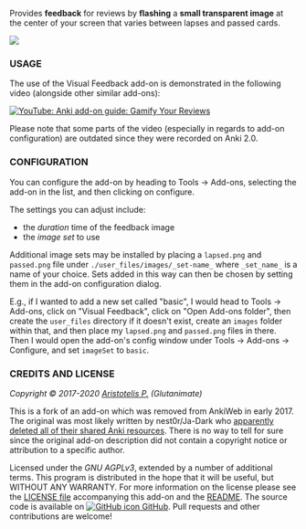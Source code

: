 <!-- BANNER -->

Provides **feedback** for reviews by **flashing** a **small transparent image** at the center of your screen that varies between lapses and passed cards.

![](https://raw.githubusercontent.com/glutanimate/review-feedback/master/screenshots/zen.png)

### USAGE

The use of the Visual Feedback add-on is demonstrated in the following video (alongside other similar add-ons):

[![YouTube: Anki add-on guide: Gamify Your Reviews](https://i.ytimg.com/vi/UkveLkAgXiM/mqdefault.jpg)](https://youtu.be/UkveLkAgXiM)

Please note that some parts of the video (especially in regards to add-on configuration) are outdated since they were recorded on Anki 2.0.

### CONFIGURATION

You can configure the add-on by heading to Tools → Add-ons, selecting the add-on in the list, and then clicking on configure.

The settings you can adjust include:

- the *duration* time of the feedback image
- the *image set* to use

Additional image sets may be installed by placing a `lapsed.png` and `passed.png` file under `./user_files/images/_set-name_` where `_set_name_` is a name of your choice. Sets added in this way can then be chosen by setting them in the add-on configuration dialog.

E.g., if I wanted to add a new set called "basic", I would head to Tools → Add-ons, click on "Visual Feedback", click on "Open Add-ons folder", then create the `user_files` directory if it doesn't exist, create an `images` folder within that, and then place my `lapsed.png` and `passed.png` files in there. Then I would open the add-on's config window under Tools → Add-ons → Configure, and set `imageSet` to `basic`.

<!-- CHANGELOG -->

<!-- SUPPORT -->

### CREDITS AND LICENSE

*Copyright © 2017-2020 [Aristotelis P.](https://glutanimate.com/)  (Glutanimate)*

This is a fork of an add-on which was removed from AnkiWeb in early 2017. The original was most likely written by nest0r/Ja-Dark who [apparently deleted all of their shared Anki resources](https://web.archive.org/web/20190309073252/https://forum.koohii.com/thread-14570.html). There is no way to tell for sure since the original add-on description did not contain a copyright notice or attribution to a specific author.

Licensed under the _GNU AGPLv3_, extended by a number of additional terms. This program is distributed in the hope that it will be useful, but WITHOUT ANY WARRANTY. For more information on the license please see the [LICENSE file](https://github.com/glutanimate/review-feedback/blob/master/LICENSE) accompanying this add-on and the [README](https://github.com/glutanimate/review-feedback/blob/master/README.md). The source code is available on [![GitHub icon](https://glutanimate.com/logos/github.svg) GitHub](https://github.com/glutanimate/review-feedback). Pull requests and other contributions are welcome!

<!-- RESOURCES -->

<!-- FUNDING -->
